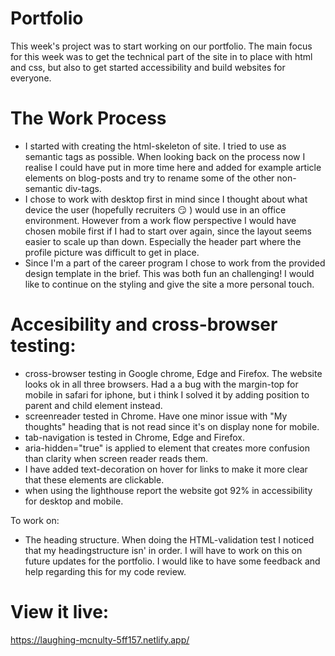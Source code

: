# Portfolio

This week's project was to start working on our portfolio. The main focus for this week was to get the technical part of the site in to place with html and css, but also to get started accessibility and build websites for everyone.

# The Work Process

- I started with creating the html-skeleton of site. I tried to use as semantic tags as possible. When looking back on the process now I realise I could have put in more time here and added for example article elements on blog-posts and try to rename some of the other non-semantic div-tags.
- I chose to work with desktop first in mind since I thought about what device the user (hopefully recruiters :smirk: ) would use in an office environment. However from a work flow perspective I would have chosen mobile first if I had to start over again, since the layout seems easier to scale up than down. Especially the header part where the profile picture was difficult to get in place.
- Since I'm a part of the career program I chose to work from the provided design template in the brief. This was both fun an challenging! I would like to continue on the styling and give the site a more personal touch.


# Accesibility and cross-browser testing:
- cross-browser testing in Google chrome, Edge and Firefox. The website looks ok in all three browsers. Had a a bug with the margin-top for mobile in safari for iphone, but i think I solved it by adding position to parent and child element instead. 
- screenreader tested in Chrome. Have one minor issue with "My thoughts" heading that is not read since it's on display none for mobile.
- tab-navigation is tested in Chrome, Edge and Firefox. 
- aria-hidden="true" is applied to element that creates more confusion than clarity when screen reader reads them.
- I have added text-decoration on hover for links to make it more clear that these elements are clickable.
- when using the lighthouse report the website got 92% in accessibility for desktop and mobile.

To work on:
- The heading structure. When doing the HTML-validation test I noticed that my headingstructure isn' in order. I will have to work on this on future updates for the portfolio. I would like to have some feedback and help regarding this for my code review.

# View it live:
https://laughing-mcnulty-5ff157.netlify.app/
